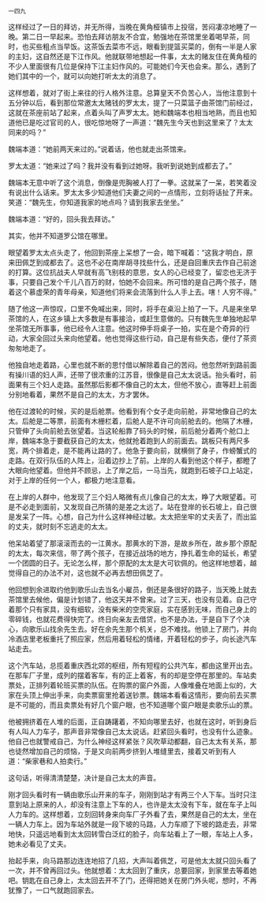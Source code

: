     一四九 

   这样经过了一日的拜访，并无所得，当晚在黄角桠镇市上投宿，苦闷凄凉地睡了一晚。第二日一早起来。恐怕去拜访朋友不合宜，勉强地在茶馆里坐着喝早茶，同时，也买些粗点当早饭。这茶饭去菜市不远，眼看到提篮买菜的，倒有一半是人家的主妇，这自然还是下江作风。他就联带地想起一件事，太太的赌友住在黄角桠的不少人里面很有几位是保持下江主妇作风的。可能她们今天也会来。那么，遇到了她们其中的一个，就可以向她打听太太的消息了。

   这样想着，就对了街上来往的行人格外注意。总算皇天不负苦心人，当他注意到十五分钟以后，看到那位常邀太太赌钱的罗太太，提了一只菜篮子由茶馆门前经过，这就在茶座前站了起来，点着头叫了声罗太太。她和魏端本也相当地熟，而且也知道他已是吃过官司的人，很吃惊地呀了一声道：“魏先生今天也到这里来了？太太同来的吗？”

   魏端本道：“她前两天来过的。”说着话，他也就走出茶馆来。

   罗太太道：“她来过了吗？我并没有看到过她呀。我听到说她到成都去了。”

   魏端本无意中听了这个消息，倒像是兜胸被人打了一拳。这就呆了一呆，若笑着没有说出什么话来。罗太太多少知道他们夫妻之间的一点情形，立刻将话扯了开来。笑道：“魏先生，你知道我家的地点吗？请到我家去坐坐。”

   魏端本道：“好的，回头我去拜访。”

   其实，他并不知道罗公馆在哪里。

   眼望着罗太太点头走了，他回到茶座上呆想了一会，暗下喊着：“这我才明白，原来田佩芝到成都去了。这也不必在南岸胡寻找些什么，还是自回重庆去作自己前途的打算。这位抗战夫人早就有高飞别枝的意思，女人的心已经变了，留恋也无济于事，只要自己发个千儿八百万的财，怕她不会回来。所可惜的是自己两个孩子，随着这个慕虚荣的青年母亲，知道他们将来会流落到什么人手上去。嗐！人穷不得。”

   随了他这一声惊叹，口里不免喊出来，同时，将手在桌沿上拍了一下。凡是来坐早茶馆的人，在这乡镇上大多数是有事接洽，或赶生意做的。只有魏先生单独地起早坐茶馆无所事事，他已经令人注意。他这时伸手将桌子一拍，实在是个奇异的行动，大家全回过头来向他望着。他也觉得这些行动，自己是有些失态，便付了茶资匆匆地走了。

   他独自地走着路，心里也就不断的思忖借以解除着自己的苦闷。他忽然听到路前面有操川语的妇人声，还带了很浓重的江苏音，很像是自己太太说话。抬头看时，前面果有三个妇人走路。虽然那后影都不像自己的太太，但他不放心，直等赶上前面分别地看着，果然不是自己的太太，方才罢休。

   他在过渡轮的时候，买的是后舱票。他看到有个女子走向前舱，非常地像自己的太太。后舱是二等票，前面有木栅栏着，后舱人是不许可向前舱去的。他隔了木栅，只管伸了头向前舱去张望着。当这轮船靠了码头的时候，前后舱分着两个舱口上岸，魏端本急于要截获自己的太太，他就抢着跑到人的前面去。跳板只有两尺多宽，两个排着走，是不能再让路的了。他急于要向前，就横侧了身子，作螃蟹式的走路。在双行队伍的人阵上，沿着边抄上了前。上岸的人看到他这个样子，都瞪了大眼向他望着。但他并不顾忌，上了岸之后，一马当先，就跑到石坡子口上站定，对于上岸的任何一个人，都极力地注意看。

   在上岸的人群中，他发现了三个妇人略微有点儿像自己的太太，睁了大眼望着。可是不必走到面前，又发现自己所猜的是差之太远了。站在登岸的长石坡上，自己很是发呆了一阵。心想，自己为什么这样神经过敏。太太把坐牢的丈夫丢了，而出监的丈夫，就时刻不忘逃走的太太。

   他呆站着望了那滚滚而去的一江黄水。那黄水的下游，是故乡所在，故乡那个原配的太太，每次来信，带了两个孩子，在接近战场的地方，挣扎着生命的延长，希望一个团圆的日子。无论怎么样，那个原配的太太是大可钦佩的。他这样地想着，越觉得自己的办法不对，这也就不必再去想田佩芝了。

   他回想到余进取约他到歌乐山去当名小雇员，倒还是条很好的路子，当天晚上就去茶馆里去候他，偏是计划错了，他这天并不曾来。过了三天，也没有见着。自己守着那个只有家具，没有细软，没有柴米的空壳家庭，实在感到无味，而自己身上的零碎钱，也就花费得快完了。终日向亲友去借贷，也不是办法，于是自下了个决心，向歌乐山找余先生去。好在余先生那个机关，总不难找。他锁上了房门，并向冷酒店里老板重托了照应家，然后用着轻松的情绪，开着轻松的步子，向长途汽车站走去。

   这个汽车站，总揽着重庆西北郊的枢纽，所有短程的公共汽车，都由这里开出去。在那车厂子里，成列的摆着客车，有的正上着客，有的却是空停在那里的。车站卖票处，正排列着轮班买票的队伍。在购票的窗户外面，人像堆叠在地面上似的，大家在头顶上伸出手来，向卖票窗里抢着送钞票。魏端本看看这情形，要向前去买票是不可能的，而且卖票处有好几个窗户眼，也不知道哪个窗户眼是卖歌乐山的票。

   他被拥挤着在人堆的后面，正自踌躇着，不知向哪里去好，也就在这时，听到身后有人叫人力车子，那声音非常像自己太太说话。赶紧回头看时，也没有什么迹象。他自己也就警戒自己，为什么神经这样紧张？风吹草动都翻，自己太太有关系，那也徒然增加自己的烦恼，于是又向前两步挤到人堆缝里去，接着又听到有人道：“柴家巷和人拍卖行。”

   这句话，听得清清楚楚，决计是自己太太的声音。

   刚才回头看时有一辆由歌乐山开来的车子，刚刚到站才有两三个人下车。当时只注意到站上原来的人，却没有注意上下车的人，也许是太太没有下车，就在车子上叫人力车的。这样想着，立刻回转身来向车厂子外看了去，果然是自己的太太，坐在一辆人力车上。因为车站外就是一段下坡的马路，人力车顺了下坡的路走去，非常地快，只遥远地看到太太回转雪白泛红的脸子，向车站看上了一眼，车站上人多，她未必看见了丈夫。

   抬起手来，向马路那边连连地招了几招，大声叫着佩芝，可是他太太就只回头看了一次，并不曾再回过头。他就想着：太太回到了重庆，总要回家，到家里去等着她吧。钥匙在自己身上，太太回去开不了门，还得把她关在房门外头呢，想时，不再犹豫了，一口气就跑回家去。

